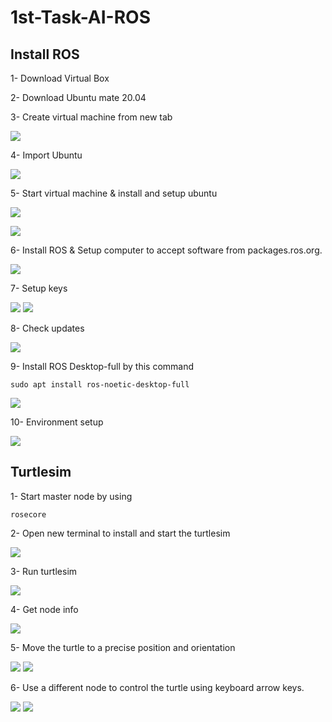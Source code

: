 # 1st-Task-AI-ROS


## Install ROS

1- Download Virtual Box

2- Download Ubuntu mate 20.04

3- Create virtual machine from new tab

![](/imgs/step1.png)

4- Import Ubuntu

![](/imgs/step4.png)

5- Start virtual machine & install and setup ubuntu 

![](/imgs/step5.png)

![](/imgs/step6.png)

6- Install ROS & Setup computer to accept software from packages.ros.org.

![](/imgs/1-1.png)

7- Setup keys

![](/imgs/1-2.png)
![](/imgs/1-2-0.png)

8- Check updates

![](/imgs/1-3.png)

9- Install ROS Desktop-full by this command

```
sudo apt install ros-noetic-desktop-full
```
![](/imgs/1-4.png)

10- Environment setup 

![](/imgs/1-5.png)

## Turtlesim

1- Start master node by using 
```
rosecore
```
2- Open new terminal to install and start the turtlesim

![](/imgs/2-1.png)

3- Run turtlesim

![](/imgs/2-2.png)

4- Get node info

![](/imgs/3-1.png)

5- Move the turtle to a precise position and orientation 

![](/imgs/3-2.png)
![](/imgs/3-3.png)

6- Use a different node to control the turtle using keyboard arrow keys.

![](/imgs/3-4.png)
![](/imgs/3-5.png)
